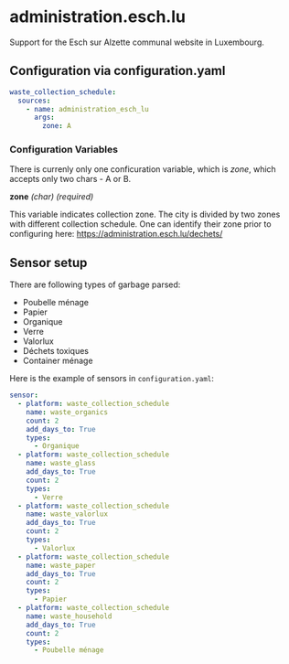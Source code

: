 # administration.esch.lu
Support for the Esch sur Alzette communal website in Luxembourg.

## Configuration via configuration.yaml

```yaml
waste_collection_schedule:
  sources:
    - name: administration_esch_lu
      args:
        zone: A
```
### Configuration Variables

There is currenly only one conficuration variable, which is *zone*, which accepts only two chars - A or B.

**zone**
*(char) (required)*

This variable indicates collection zone. The city is divided by two zones with different collection schedule.
One can identify their zone prior to configuring here:
https://administration.esch.lu/dechets/

## Sensor setup
There are following types of garbage parsed:
- Poubelle ménage
- Papier
- Organique
- Verre
- Valorlux
- Déchets toxiques
- Container ménage

Here is the example of sensors in `configuration.yaml`:

```yaml
sensor:
  - platform: waste_collection_schedule
    name: waste_organics
    count: 2
    add_days_to: True
    types:
      - Organique
  - platform: waste_collection_schedule
    name: waste_glass
    add_days_to: True
    count: 2
    types:
      - Verre
  - platform: waste_collection_schedule
    name: waste_valorlux
    add_days_to: True
    count: 2
    types:
      - Valorlux
  - platform: waste_collection_schedule
    name: waste_paper
    add_days_to: True
    count: 2
    types:
      - Papier
  - platform: waste_collection_schedule
    name: waste_household
    add_days_to: True
    count: 2
    types:
      - Poubelle ménage
```
